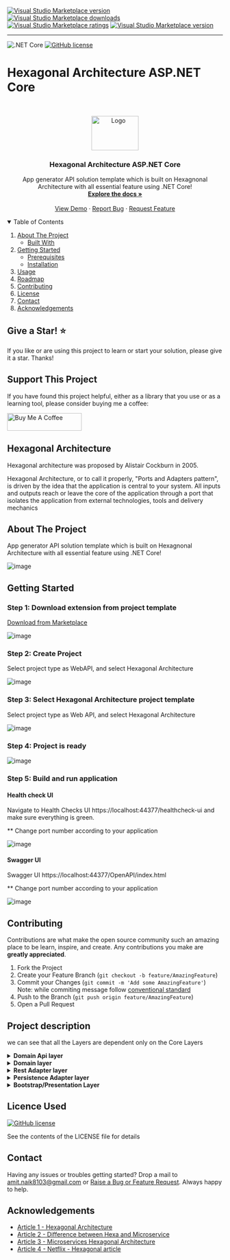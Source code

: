 [![Visual Studio Marketplace version](https://img.shields.io/badge/-HexagonalArchitecture-%23e2165e.svg)](https://marketplace.visualstudio.com/items?itemName=AmitNaik.HexagonalArchitecture)
[![Visual Studio Marketplace downloads](https://vsmarketplacebadge.apphb.com/installs/AmitNaik.HexagonalArchitecture.svg)](https://marketplace.visualstudio.com/items?itemName=AmitNaik.HexagonalArchitecture)
[![Visual Studio Marketplace ratings](https://vsmarketplacebadge.apphb.com/rating/AmitNaik.HexagonalArchitecture.svg)](https://marketplace.visualstudio.com/items?itemName=AmitNaik.HexagonalArchitecture)
[![Visual Studio Marketplace version](https://vsmarketplacebadge.apphb.com/version/AmitNaik.HexagonalArchitecture.svg)](https://marketplace.visualstudio.com/items?itemName=AmitNaik.HexagonalArchitecture)

----

![.NET Core](https://github.com/Amitpnk/Hexagonal-architecture-ASP.NET-Core/workflows/.NET%20Core/badge.svg)
[![GitHub license](https://img.shields.io/badge/license-MIT-blue.svg)](https://github.com/Amitpnk/Hexagonal-architecture-ASP.NET-Core/blob/develop/LICENSE)

# Hexagonal Architecture ASP.NET Core

<br />
<p align="center">
  <a href="https://github.com/Amitpnk/Hexagonal-architecture-ASP.NET-Core">
    <img src="img/logo.png" alt="Logo" width="110" height="80">
  </a>

  <h3 align="center">Hexagonal Architecture ASP.NET Core</h3>

  <p align="center">
    App generator API solution template which is built on Hexagnonal Architecture with all essential feature using .NET Core!
    <br />
    <a href="https://github.com/Amitpnk/Hexagonal-architecture-ASP.NET-Core"><strong>Explore the docs »</strong></a>
    <br />
    <br />
    <a href="https://github.com/Amitpnk/Hexagonal-architecture-ASP.NET-Core">View Demo</a>
    ·
    <a href="https://github.com/Amitpnk/Hexagonal-architecture-ASP.NET-Core/issues">Report Bug</a>
    ·
    <a href="https://github.com/Amitpnk/Hexagonal-architecture-ASP.NET-Core/issues">Request Feature</a>
  </p>
</p>

<details open="open">
  <summary>Table of Contents</summary>
  <ol>
    <li>
      <a href="#about-the-project">About The Project</a>
      <ul>
        <li><a href="#built-with">Built With</a></li>
      </ul>
    </li>
    <li>
      <a href="#getting-started">Getting Started</a>
      <ul>
        <li><a href="#prerequisites">Prerequisites</a></li>
        <li><a href="#installation">Installation</a></li>
      </ul>
    </li>
    <li><a href="#usage">Usage</a></li>
    <li><a href="#roadmap">Roadmap</a></li>
    <li><a href="#contributing">Contributing</a></li>
    <li><a href="#license">License</a></li>
    <li><a href="#contact">Contact</a></li>
    <li><a href="#acknowledgements">Acknowledgements</a></li>
  </ol>
</details>

## Give a Star! :star:
If you like or are using this project to learn or start your solution, please give it a star. Thanks!

## Support This Project

If you have found this project helpful, either as a library that you use or as a learning tool, please consider buying me a coffee:

<a href="https://www.buymeacoffee.com/codewithamit" target="_blank"><img src="https://www.buymeacoffee.com/assets/img/custom_images/orange_img.png" alt="Buy Me A Coffee" style="height: 41px !important;width: 174px !important" ></a>


## Hexagonal Architecture

Hexagonal architecture was proposed by Alistair Cockburn in 2005.

Hexagonal Architecture, or to call it properly, "Ports and Adapters pattern", is driven by the idea that the application is central to your system. All inputs and outputs reach or leave the core of the application through a port that isolates the application from external technologies, tools and delivery mechanics

## About The Project

App generator API solution template which is built on Hexagnonal Architecture with all essential feature using .NET Core!

![image](img/hexagonal-arch.png)

## Getting Started

### Step 1: Download extension from project template

   <p> <a href="https://marketplace.visualstudio.com/items?itemName=AmitNaik.HexagonalArchitecture">Download from Marketplace</a></p>

![image](img/Step1.png)

### Step 2: Create Project

Select project type as WebAPI, and select Hexagonal Architecture

![image](img/Step2.png)

### Step 3: Select Hexagonal Architecture project template

Select project type as Web API, and select Hexagonal Architecture

![image](img/Step3.png)

### Step 4: Project is ready

![image](img/Step4.png)

### Step 5: Build and run application

#### Health check UI

Navigate to Health Checks UI https://localhost:44377/healthcheck-ui and make sure everything is green.

** Change port number according to your application

![image](img/Step6.png)

#### Swagger UI

Swagger UI https://localhost:44377/OpenAPI/index.html

** Change port number according to your application

![image](img/Step5.png)

## Contributing

Contributions are what make the open source community such an amazing place to be learn, inspire, and create. Any contributions you make are **greatly appreciated**.

1. Fork the Project
2. Create your Feature Branch (`git checkout -b feature/AmazingFeature`)
3. Commit your Changes (`git commit -m 'Add some AmazingFeature'`) <br>
Note: while commiting message follow [conventional standard](https://www.conventionalcommits.org/en/v1.0.0/)
4. Push to the Branch (`git push origin feature/AmazingFeature`)
5. Open a Pull Request

## Project description

we can see that all the Layers are dependent only on the Core Layers

<details>
  <summary><b>Domain Api layer</b></summary>
  <p>
    Domain Api Layers (Core layer) is implemented in center and never depends on any other layer. <br>
    It is contract for domain layer interaction(ports) so that primary and secondary adapters can implement the contract.This is also known and DIP or Dependency Inversion Principle
  </p>
</details>
<details>
  <summary><b>Domain layer</b></summary>
  <p>
    Domain Layers (Business layer) which has business logic. and it is keep clean with no other dependencies.
  </p>
</details>
<details>
  <summary><b>Rest Adapter layer</b></summary>
  <p>
    Rest Adapter also known as <i>left port's adapter</i> and <i>primary adapter</i> where we implement restfull service (i.e., GET, POST, PUT, DELETE, etc)
  </p>
</details>
<details>
  <summary><b>Persistence Adapter layer</b></summary>
  <p>
    Rest Adapter also known as <i>right port's adapter</i> and <i>secondary adapter</i>where we have implement Entityframework core which already implements a repository design pattern. DbContext will be UoW (Unit of Work) and each DbSet is the repository. This interacts with our database using dataproviders
  </p>
</details>
<details>
  <summary><b>Bootstrap/Presentation Layer</b></summary>
  <p>
    This is final build of project, where it all begins
  </p>
</details>

## Licence Used

[![GitHub license](https://img.shields.io/badge/license-MIT-blue.svg)](https://github.com/Amitpnk/Hexagonal-architecture-ASP.NET-Core/blob/develop/LICENSE)

See the contents of the LICENSE file for details

## Contact

Having any issues or troubles getting started? Drop a mail to amit.naik8103@gmail.com or [Raise a Bug or Feature Request](https://github.com/Amitpnk/Hexagonal-architecture-ASP.NET-Core/issues/new). Always happy to help.

## Acknowledgements

* [Article 1 - Hexagonal Architecture](https://dzone.com/articles/hexagonal-architecture-what-is-it-and-how-does-it)
* [Article 2 - Difference between Hexa and Microservice](https://stackoverflow.com/questions/54697026/hexagonal-architecture-and-microservices-how-do-they-fit-together)
* [Article 3 - Microservices Hexagonal Architecture](https://medium.com/sciforce/another-story-about-microservices-hexagonal-architecture-23db93fa52a2)
* [Article 4 - Netflix - Hexagonal article](https://netflixtechblog.com/ready-for-changes-with-hexagonal-architecture-b315ec967749)